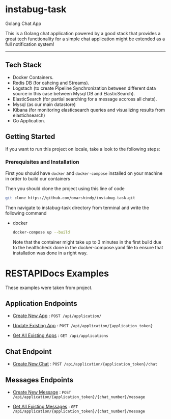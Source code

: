 # instabug-task
Golang Chat App

This is a Golang chat application powered by a good stack that provides a great tech functionality for a simple chat application might be extended as a full notification system!

---

## Tech Stack
- Docker Containers.
- Redis DB (for cahcing and Streams).
- Logstach (to create Pipeline Synchronization between different data source in this case between Mysql DB and ElasticSearch).
- ElasticSearch (for partial searching for a message accross all chats).
- Mysql (as our main datastore) 
- Kibana (for monitoring elasticsearch queries and visualizing results from elastichsearch)
- Go Application.


<!-- GETTING STARTED -->
## Getting Started

If you want to run this project on locale, take a look to the following steps:

### Prerequisites and Installation

First you should have `docker` and `docker-compose` installed on your machine in order to build our containers

Then you should clone the project using this line of code 
  ```sh
 git clone https://github.com/omarshindy/instabug-task.git
  ```

Then navigate to instabug-task directory from terminal and write the following command
* docker
  ```sh
  docker-compose up --build
  ```
  Note that the container might take up to 3 minutes in the first build due to the healthcheck done in the docker-compose.yaml file to ensure that installation was done in a right way.

# RESTAPIDocs Examples

These examples were taken from project.


## Application Endpoints

* [Create New App](readme/CreateApplication.md) : `POST /api/application/`

* [Update Existing App](readme/UpdateApplications.md) : `POST /api/application/{application_token}`

* [Get All Existing Apps](readme/GetAllApps.md) : `GET /api/applications`


## Chat Endpoint

* [Create New Chat](readme/CreateChat.md) : `POST /api/application/{application_token}/chat`


## Messages Endpoints

* [Create New Message](readme/CreateApplication.md) : `POST /api/application/{application_token}/{chat_number}/message`

* [Get All Existing Messages](readme/GetAllMessages.md) : `GET /api/application/{application_token}/{chat_number}/message`
